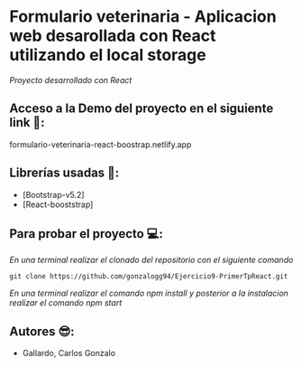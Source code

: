 # Formulario veterinaria - Aplicacion web desarollada con React utilizando el local storage

*Proyecto desarrollado con React*

## Acceso a la Demo del proyecto en el siguiente link 👀:


formulario-veterinaria-react-boostrap.netlify.app






## Librerías usadas 📁:

- [Bootstrap-v5.2]
- [React-booststrap]



## Para probar el proyecto 💻:
*En una terminal realizar el clonado del repositorio con el siguiente comando*

`git clone https://github.com/gonzalogg94/Ejercicio9-PrimerTpReact.git` 

*En una terminal realizar el comando npm install y posterior a la instalacion realizar el comando npm start*

## Autores 😎:
- Gallardo, Carlos Gonzalo

